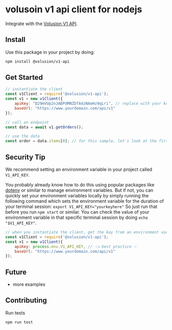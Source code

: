 # volusoin v1 api client for nodejs

Integrate with the [Volusion V1 API](https://app.apiary.io/volusionv1adminapi/editor).

## Install

Use this package in your project by doing:

```bash
npm install @volusion/v1-api
```


## Get Started

```js
// instantiate the client 
const v1Client = require('@volusion/v1-api');
const v1 = new v1Client({
    apiKey: "D29mVUp2nJABPdMNZDfAdzNAeHz9qLri", // replace with your key
    baseUrl: "https://www.yourdomain.com/api/v1"
});

// call an endpoint
const data = await v1.getOrders();

// use the data
const order = data.items[0]; // for this sample, let's look at the first order in the array

```

## Security Tip

We recommend setting an environment variable in your project called `V1_API_KEY`.

You probably already know how to do this using popular packages like [dotenv](https://www.npmjs.com/package/dotenv) or similar to manage environment variables. But if not, you can quickly set your environment variables locally by simply running the following command which sets the environment variable for the duration of your terminal session: `export V1_API_KEY="yourkeyhere"` 
So just run that before you run `npm start` or similar. You can check the value of your environment variable in that specific terminal session by doing `echo "$V1_API_KEY"`.


```js
// when you instantiate the client, get the key from an environment variable
const v1Client = require('@volusion/v1-api');
const v1 = new v1Client({
    apiKey: process.env.V1_API_KEY, // 👈 best practice ✨
    baseUrl: "https://www.yourdomain.com/api/v1"
});
```

## Future

- more examples

## Contributing

Run tests

```bash
npm run test
```